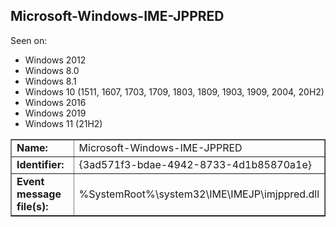 ## Microsoft-Windows-IME-JPPRED

Seen on:
* Windows 2012
* Windows 8.0
* Windows 8.1
* Windows 10 (1511, 1607, 1703, 1709, 1803, 1809, 1903, 1909, 2004, 20H2)
* Windows 2016
* Windows 2019
* Windows 11 (21H2)

<table border="1" class="docutils">
  <tbody>
    <tr>
      <td><b>Name:</b></td>
      <td>Microsoft-Windows-IME-JPPRED</td>
    </tr>
    <tr>
      <td><b>Identifier:</b></td>
      <td>{3ad571f3-bdae-4942-8733-4d1b85870a1e}</td>
    </tr>
    <tr>
      <td><b>Event message file(s):</b></td>
      <td>%SystemRoot%\system32\IME\IMEJP\imjppred.dll</td>
    </tr>
  </tbody>
</table>

&nbsp;

